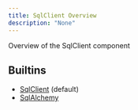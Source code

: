 ```yaml
---
title: SqlClient Overview
description: "None"
---
```

Overview of the SqlClient component
## Builtins
* [SqlClient](/docs/components/sqlclient/sqlclient/) (default)
* [SqlAlchemy](/docs/components/sqlalchemy/sqlalchemy/)